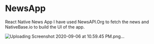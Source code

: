# NewsApp
React Native News App
I have used NewsAPI.Org to fetch the news and NativeBase.io to build the UI of the app.

![Uploading Screenshot 2020-09-06 at 10.59.45 PM.png…]()


